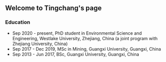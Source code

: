 <!--## Welcome to GitHub Pages

You can use the [editor on GitHub](https://github.com/qq1012510777/qq1012510777.github.io/edit/main/README.md) to maintain and preview the content for your website in Markdown files.

Whenever you commit to this repository, GitHub Pages will run [Jekyll](https://jekyllrb.com/) to rebuild the pages in your site, from the content in your Markdown files.

### Markdown

Markdown is a lightweight and easy-to-use syntax for styling your writing. It includes conventions for

```markdown
Syntax highlighted code block

# Header 1
## Header 2
### Header 3

- Bulleted __rtt
- List

1. Numbered
2. List

**Bold** and _Italic_ and `Code` text

[Link](url) and ![Image](src)
```

For more details see [Basic writing and formatting syntax](https://docs.github.com/en/github/writing-on-github/getting-started-with-writing-and-formatting-on-github/basic-writing-and-formatting-syntax).

### Jekyll Themes

Your Pages site will use the layout and styles from the Jekyll theme you have selected in your [repository settings](https://github.com/qq1012510777/qq1012510777.github.io/settings/pages). The name of this theme is saved in the Jekyll `_config.yml` configuration file.

### Support or Contact

Having trouble with Pages? Check out our [documentation](https://docs.github.com/categories/github-pages-basics/) or [contact support](https://support.github.com/contact) and we’ll help you sort it out.

### name
-->

## Welcome to Tingchang's page

### Education
- Sep 2020 - present, PhD student in Environmental Science and Engineering, Westlake University, Zhejiang, China (a joint program with Zhejiang University, China)
- Sep 2017 - Dec 2019, MSc in Mining, Guangxi University, Guangxi, China
- Sep 2013 - Jun 2017, BSc, Guangxi University, Guangxi, China